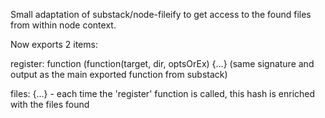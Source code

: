 Small adaptation of substack/node-fileify to get access to the found files from within node context.

Now exports 2 items:

register: function (function(target, dir, optsOrEx) {…}
(same signature and output as the main exported function from substack)

files: {…} - each time the 'register' function is called, this hash is enriched with the files found
